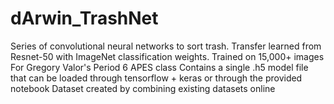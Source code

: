 # dArwin_TrashNet
Series of convolutional neural networks to sort trash. Transfer learned from Resnet-50 with ImageNet classification weights. Trained on 15,000+ images
For Gregory Valor's Period 6 APES class 
Contains a single .h5 model file that can be loaded through tensorflow + keras or through the provided notebook 
Dataset created by combining existing datasets online 
